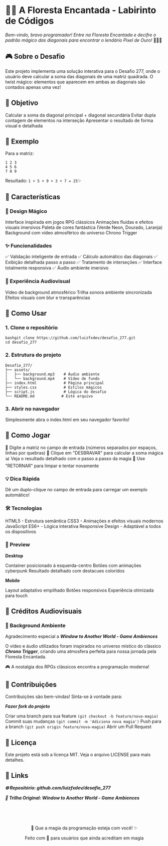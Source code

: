 # 🌲✨ A Floresta Encantada - Labirinto de Códigos

*Bem-vindo, bravo programador! Entre na Floresta Encantada e decifre o padrão mágico das diagonais para encontrar o lendário Pixel de Ouro!* 🧙‍♂️💎

## 🎮 Sobre o Desafio

Este projeto implementa uma solução interativa para o Desafio 277, onde o usuário deve calcular a soma das diagonais de uma matriz quadrada. O twist mágico: elementos que aparecem em ambas as diagonais são contados apenas uma vez!

## 🎯 Objetivo

Calcular a soma da diagonal principal + diagonal secundária
Evitar dupla contagem de elementos na interseção
Apresentar o resultado de forma visual e detalhada

## 📝 Exemplo

Para a matriz:
```
1 2 3
4 5 6
7 8 9
```

Resultado: ``` 1 + 5 + 9 + 3 + 7 = 25 ```✨

## 🌟 Características

### 🎨 Design Mágico

Interface inspirada em jogos RPG clássicos
Animações fluidas e efeitos visuais imersivos
Paleta de cores fantástica (Verde Neon, Dourado, Laranja)
Background com vídeo atmosférico do universo Chrono Trigger

### ✨ Funcionalidades

✅ Validação inteligente de entrada
✅ Cálculo automático das diagonais
✅ Exibição detalhada passo a passo
✅ Tratamento de interseções
✅ Interface totalmente responsiva
✅ Áudio ambiente imersivo

### 🎵 Experiência Audiovisual

Vídeo de background atmosférico
Trilha sonora ambiente sincronizada
Efeitos visuais com blur e transparências

## 🚀 Como Usar

### 1. Clone o repositório
```
bashgit clone https://github.com/luizfxdev/desafio_277.git
cd desafio_277
```
### 2. Estrutura do projeto
```
Desafio_277/
├── assets/
│   ├── background.mp3    # Áudio ambiente
│   └── background.mp4    # Vídeo de fundo
├── index.html            # Página principal
├── styles.css            # Estilos mágicos
├── script.js             # Lógica do desafio
└── README.md            # Este arquivo
```
### 3. Abrir no navegador

Simplesmente abra o index.html em seu navegador favorito!

## 🎲 Como Jogar

📝 Digite a matriz no campo de entrada (números separados por espaços, linhas por quebras)
🔮 Clique em "DESBRAVAR" para calcular a soma mágica
📊 Veja o resultado detalhado com o passo a passo da magia
🔄 Use "RETORNAR" para limpar e tentar novamente

### 💡 Dica Rápida
Dê um duplo-clique no campo de entrada para carregar um exemplo automático!

### 🛠️ Tecnologias

HTML5 - Estrutura semântica
CSS3 - Animações e efeitos visuais modernos
JavaScript ES6+ - Lógica interativa
Responsive Design - Adaptável a todos os dispositivos

### 🎨 Preview

**Desktop**

Container posicionado à esquerda-centro
Botões com animações cyberpunk
Resultado detalhado com destacues coloridos

**Mobile**

Layout adaptativo empilhado
Botões responsivos
Experiência otimizada para touch

## 🎵 Créditos Audiovisuais

### 🌿 Background Ambiente

Agradecimento especial a ***Window to Another World - Game Ambiences***

O vídeo e áudio utilizados foram inspirados no universo místico do clássico ***Chrono Trigger***, criando uma atmosfera perfeita para nossa jornada pela Floresta Encantada.

🎮 A nostalgia dos RPGs clássicos encontra a programação moderna!

## 🤝 Contribuições
Contribuições são bem-vindas! Sinta-se à vontade para:

***Fazer fork do projeto***

Criar uma branch para sua feature ```(git checkout -b feature/nova-magia)```
Commit suas mudanças ```(git commit -m 'Adiciona nova magia')```
Push para a branch ```(git push origin feature/nova-magia)```
Abrir um Pull Request

## 📄 Licença
Este projeto está sob a licença MIT. Veja o arquivo LICENSE para mais detalhes.

## 🔗 Links

***🌐 Repositório: github.com/luizfxdev/desafio_277***

***🎵 Trilha Original: Window to Another World - Game Ambiences***


<br>
<br>
<br>


<div align="center">

🌲 Que a magia da programação esteja com você! ✨

Feito com 💚 para usuários que ainda acreditam em magia

</div>
